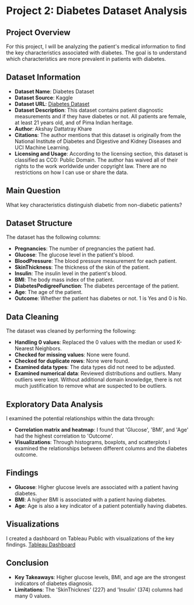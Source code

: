 





# Project 2: Diabetes Dataset Analysis
## Project Overview
For this project, I will be analyzing the patient's medical information to find the key characteristics associated with diabetes. The goal is to understand which characteristics are more prevalent in patients with diabetes.
## Dataset Information
- **Dataset Name**: Diabetes Dataset
- **Dataset Source**: Kaggle
- **Dataset URL**: [Diabetes Dataset](https://www.kaggle.com/datasets/akshaydattatraykhare/diabetes-dataset/data)
- **Dataset Description**: This dataset contains patient diagnostic measurements and if they have diabetes or not. All patients are female, at least 21 years old, and of Pima Indian heritage.
- **Author**: Akshay Dattatray Khare
- **Citations**: The author mentions that this dataset is originally from the National Institute of Diabetes and Digestive and Kidney Diseases and UCI Machine Learning.
- **Licensing and Usage**: According to the licensing section, this dataset is classified as CC0: Public Domain. The author has waived all of their rights to the work worldwide under copyright law. There are no restrictions on how I can use or share the data.
## Main Question
What key characteristics distinguish diabetic from non-diabetic patients?
## Dataset Structure
The dataset has the following columns:
- **Pregnancies**: The number of pregnancies the patient had.
- **Glucose**: The glucose level in the patient's blood.
- **BloodPressure**: The blood pressure measurement for each patient.
- **SkinThickness**: The thickness of the skin of the patient.
- **Insulin**: The insulin level in the patient's blood.
- **BMI**: The body mass index of the patient.
- **DiabetesPedigreeFunction**: The diabetes percentage of the patient.
- **Age**: The age of the patient.
- **Outcome**: Whether the patient has diabetes or not. 1 is Yes and 0 is No.
## Data Cleaning
The dataset was cleaned by performing the following:
- **Handling 0 values**: Replaced the 0 values with the median or used K-Nearest Neighbors.
- **Checked for missing values**: None were found.
- **Checked for duplicate rows**: None were found.
- **Examined data types**: The data types did not need to be adjusted.
- **Examined numerical data**: Reviewed distributions and outliers. Many outliers were kept. Without additional domain knowledge, there is not much justification to remove what are suspected to be outliers.
## Exploratory Data Analysis
I examined the potential relationships within the data through:
- **Correlation matrix and heatmap**: I found that 'Glucose', 'BMI', and 'Age' had the highest correlation to 'Outcome'.
- **Visualizations**: Through histograms, boxplots, and scatterplots I examined the relationships between different columns and the diabetes outcome.
## Findings
- **Glucose**: Higher glucose levels are associated with a patient having diabetes.
- **BMI**: A higher BMI is associated with a patient having diabetes.
- **Age**: Age is also a key indicator of a patient potentially having diabetes.
## Visualizations
I created a dashboard on Tableau Public with visualizations of the key findings.
[Tableau Dashboard](https://public.tableau.com/views/Project2DiabetesDatasetAnalysis/Dashboard1?:language=en-US&:sid=&:redirect=auth&:display_count=n&:origin=viz_share_link)
## Conclusion
- **Key Takeaways**: Higher glucose levels, BMI, and age are the strongest indicators of diabetes diagnosis.
- **Limitations**: The 'SkinThicknes' (227) and 'Insulin' (374) columns had many 0 values.
